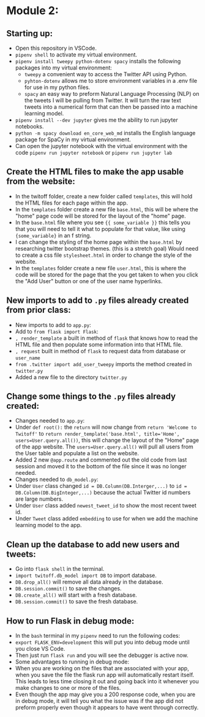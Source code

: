 # Module 2:
## Starting up:
- Open this repository in VSCode.
- `pipenv shell` to activate my virtual environment.
- `pipenv install tweepy python-dotenv spacy` installs the following packages into my virtual environment:
  - `tweepy` a convenient way to access the Twitter API using Python.
  - `pyhton-dotenv` allows me to store environment variables in a .env file for use in my python files.
  - `spacy` an easy way to preform Natural Language Processing (NLP) on the tweets I will be pulling from Twitter. It will turn the raw text tweets into a numerical form that can then be passed into a machine learning model.
- `pipenv install --dev jupyter` gives me the ability to run jupyter notebooks.
- `python -m spacy download en_core_web_md` installs the English language package for SpaCy in my virtual environment.
- Can open the jupyter notebook with the virtual environment with the code `pipenv run jupyter notebook` or `pipenv run jupyter lab`

## Create the HTML files to make the app usable from the website:
- In the twitoff folder, create a new folder called `templates`, this will hold the HTML files for each page within the app.
- In the `templates` folder create a new file `base.html`, this will be where the "home" page code will be stored for the layout of the "home" page.
 - In the `base.html` file where you see `{{ some_variable }}` this tells you that you will need to tell it what to populate for that value, like using `{some_variable}` in an f string.
 - I can change the styling of the home page within the `base.html` by researching twitter bootstrap themes. (this is a stretch goal) Would need to create a css file `stylesheet.html` in order to change the style of the website.
- In the `templates` folder create a new file `user.html`, this is where the code will be stored for the page that the you get taken to when you click the "Add User" button or one of the user name hyperlinks.

## New imports to add to `.py` files already created from prior class:
- New imports to add to `app.py`:
 - Add to `from flask import Flask`:
  - `, render_template` a built in method of `flask` that knows how to read the HTML file and then populate some information into that HTML file.
  - `, request` built in method of `flask` to request data from database or `user_name`
 - `from .twitter import add_user_tweepy` imports the method created in `twitter.py`
- Added a new file to the directory `twitter.py`

## Change some things to the `.py` files already created:
- Changes needed to `app.py`:
 - Under `def root():` the `return` will now change from `return 'Welcome to Twitoff'` to `return render_template('base.html', title='Home', users=User.query.all())`, this will change the layout of the "Home" page of the app website. The `users=User.query.all()` will pull all users from the User table and populate a list on the website.
 - Added 2 new `@app.route` and commented out the old code from last session and moved it to the bottom of the file since it was no longer needed.
- Changes needed to `db_model.py`:
 - Under `User` class changed `id = DB.Column(DB.Interger,...)` to `id = DB.Column(DB.BigInteger,...)` because the actual Twitter id numbers are large numbers.
 - Under `User` class added `newest_tweet_id` to show the most recent tweet id.
 - Under `Tweet` class added `embedding` to use for when we add the machine learning model to the app.

## Clean up the database to add new users and tweets:
- Go into `flask shell` in the terminal.
- `import twitoff.db_model import DB` to import database.
- `DB.drop_all()` will remove all data already in the database.
- `DB.session.commit()` to save the changes.
- `DB.create_all()` will start with a fresh database.
- `DB.session.commit()` to save the fresh database.

## How to run Flask in debug mode:
- In the `bash` terminal in my `pipenv` need to run the following codes:
 - `export FLASK_ENV=development` this will put you into debug mode until you close VS Code.
 - Then just run `flask run` and you will see the debugger is active now.
- Some advantages to running in debug mode:
 - When you are working on the files that are associated with your app, when you save the file the flask run app will automatically restart itself. This leads to less time closing it out and going back into it whenever you make changes to one or more of the files.
 - Even though the app may give you a 200 response code, when you are in debug mode, it will tell you what the issue was if the app did not preform properly even though it appears to have went through correctly.
